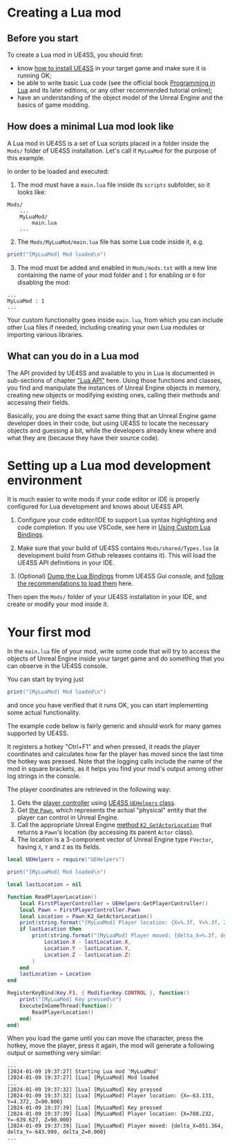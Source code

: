 # Creating a Lua mod

## Before you start
To create a Lua mod in UE4SS, you should first: 
* know [how to install UE4SS](../installation-guide.md) in your target game and make sure it is running OK;
* be able to write basic Lua code (see the official book [Programming in Lua](https://www.lua.org/pil/contents.html) and its later editions, or any other recommended tutorial online);
* have an understanding of the object model of the Unreal Engine and the basics of game modding.

## How does a minimal Lua mod look like

A Lua mod in UE4SS is a set of Lua scripts placed in a folder inside the `Mods/` folder of UE4SS installation. 
Let's call it `MyLuaMod` for the purpose of this example.

In order to be loaded and executed:
1) The mod must have a `main.lua` file inside its `scripts` subfolder, so it looks like:
```
Mods/
    ...
    MyLuaMod/
        main.lua
    ...
```

2) The `Mods/MyLuaMod/main.lua` file has some Lua code inside it, e.g.
```lua
print("[MyLuaMod] Mod loaded\n")
```

3) The mod must be added and enabled in `Mods/mods.txt` with a new line containing the name of your mod folder and `1` for enabling or `0` for disabling the mod:
```
...
MyLuaMod : 1
...
```

Your custom functionality goes inside `main.lua`, from which you can include other Lua files if needed, including creating your own Lua modules or importing various libraries.

## What can you do in a Lua mod

The API provided by UE4SS and available to you in Lua is documented in sub-sections of chapter ["Lua API"](../lua-api.md) here. Using those functions and classes, you find and manipulate the instances of Unreal Engine objects in memory, creating new objects or modifying existing ones, calling their methods and accessing their fields.

Basically, you are doing the exact same thing that an Unreal Engine game developer does in their code, but using UE4SS to locate the necessary objects and guessing a bit, while the developers already knew where and what they are (because they have their source code).

# Setting up a Lua mod development environment

It is much easier to write mods if your code editor or IDE is properly configured for Lua development and knows about UE4SS API. 

1) Configure your code editor/IDE to support Lua syntax highlighting and code completion. If you use VSCode, see here in [Using Custom Lua Bindings](./using-custom-lua-bindings).

2) Make sure that your build of UE4SS contains `Mods/shared/Types.lua` (a development build from Github releases contains it). This will load the UE4SS API definitions in your IDE.

3) (Optional) [Dump the Lua Bindings](./using-custom-lua-bindings.md#dumping-custom-lua-bindings) fromm UE4SS Gui console, and [follow the recommendations to load them](./using-custom-lua-bindings.md#to-use-bindings) here.

Then open the `Mods/` folder of your UE4SS installation in your IDE, and create or modify your mod inside it.

# Your first mod

In the `main.lua` file of your mod, write some code that will try to access the objects of Unreal Engine inside your target game and do something that you can observe in the UE4SS console.

You can start by trying just 
```lua
print("[MyLuaMod] Mod loaded\n")
```
and once you have verified that it runs OK, you can start implementing some actual functionality.

The example code below is fairly generic and should work for many games supported by UE4SS.

It registers a hotkey "Ctrl+F1" and when pressed, it reads the player coordinates 
and calculates how far the player has moved since the last time the hotkey was pressed. 
Note that the logging calls include the name of the mod in square brackets, as it helps you
find your mod's output among other log strings in the console.

The player coordinates are retrieved in the following way:

1) Gets the [player controller](https://docs.unrealengine.com/4.27/en-US/API/Runtime/Engine/GameFramework/APlayerController/) using [UE4SS `UEHelpers` class](https://github.com/UE4SS-RE/RE-UE4SS/blob/main/assets/Mods/shared/UEHelpers/UEHelpers.lua).
2) Get [the `Pawn`](https://docs.unrealengine.com/4.27/en-US/API/Runtime/Engine/GameFramework/APawn/), which represents the actual "physical" entity that the player can control in Unreal Engine.
3) Call the appropriate Unreal Engine [method `K2_GetActorLocation`](https://docs.unrealengine.com/4.27/en-US/API/Runtime/Engine/GameFramework/AActor/K2_GetActorLocation/) that returns a `Pawn`'s location (by accessing its parent `Actor` class).
4) The location is a 3-component vector of Unreal Engine type `FVector`, having `X`, `Y` and `Z` as its fields.

```lua
local UEHelpers = require("UEHelpers")

print("[MyLuaMod] Mod loaded\n")

local lastLocation = nil

function ReadPlayerLocation()
    local FirstPlayerController = UEHelpers:GetPlayerController()
    local Pawn = FirstPlayerController.Pawn
    local Location = Pawn:K2_GetActorLocation()
    print(string.format("[MyLuaMod] Player location: {X=%.3f, Y=%.3f, Z=%.3f}\n", Location.X, Location.Y, Location.Z))
    if lastLocation then
        print(string.format("[MyLuaMod] Player moved: {delta_X=%.3f, delta_Y=%.3f, delta_Z=%.3f}\n",
            Location.X - lastLocation.X,
            Location.Y - lastLocation.Y,
            Location.Z - lastLocation.Z)
        )
    end
    lastLocation = Location
end

RegisterKeyBind(Key.F1, { ModifierKey.CONTROL }, function()
    print("[MyLuaMod] Key pressed\n")
    ExecuteInGameThread(function()
        ReadPlayerLocation()
    end)
end)

```

When you load the game until you can move the character, press the hotkey, move the player, press it again, the mod will generate a following output or something very similar:
```
...
[2024-01-09 19:37:27] Starting Lua mod 'MyLuaMod'
[2024-01-09 19:37:27] [Lua] [MyLuaMod] Mod loaded
...
[2024-01-09 19:37:32] [Lua] [MyLuaMod] Key pressed
[2024-01-09 19:37:32] [Lua] [MyLuaMod] Player location: {X=-63.133, Y=4.372, Z=90.000}
[2024-01-09 19:37:39] [Lua] [MyLuaMod] Key pressed
[2024-01-09 19:37:39] [Lua] [MyLuaMod] Player location: {X=788.232, Y=-639.627, Z=90.000}
[2024-01-09 19:37:39] [Lua] [MyLuaMod] Player moved: {delta_X=851.364, delta_Y=-643.999, delta_Z=0.000}
...
```